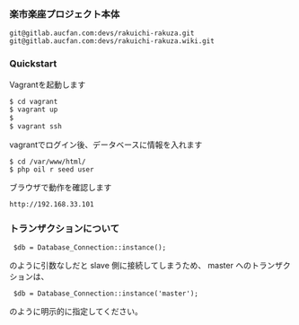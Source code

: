 
### 楽市楽座プロジェクト本体

```
git@gitlab.aucfan.com:devs/rakuichi-rakuza.git
git@gitlab.aucfan.com:devs/rakuichi-rakuza.wiki.git
```

### Quickstart

Vagrantを起動します
```sh
$ cd vagrant
$ vagrant up
$
$ vagrant ssh
```

vagrantでログイン後、データベースに情報を入れます
```
$ cd /var/www/html/
$ php oil r seed user
```

ブラウザで動作を確認します
```
http://192.168.33.101
```

### トランザクションについて

```
 $db = Database_Connection::instance();
```

のように引数なしだと slave 側に接続してしまうため、
master へのトランザクションは、

```
 $db = Database_Connection::instance('master');
```

のように明示的に指定してください。